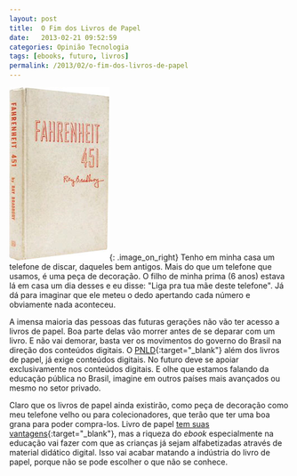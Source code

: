 ```yaml
---
layout: post
title:  O Fim dos Livros de Papel
date:   2013-02-21 09:52:59
categories: Opinião Tecnologia
tags: [ebooks, futuro, livros]
permalink: /2013/02/o-fim-dos-livros-de-papel
---
```


![Fahrenheit-451](/assets/images/2013/fahrenheit-451.jpg){: .image_on_right} Tenho em minha casa um telefone de discar, daqueles bem antigos. Mais do que um telefone que usamos, é uma peça de decoração. O filho de minha prima (6 anos) estava lá em casa um dia desses e eu disse: "Liga pra tua mãe deste telefone". Já dá para imaginar que ele meteu o dedo apertando cada número e obviamente nada aconteceu.

A imensa maioria das pessoas das futuras gerações não vão ter acesso a livros de papel. Boa parte delas vão morrer antes de se deparar com um livro. E não vai demorar, basta ver os movimentos do governo do Brasil na direção dos conteúdos digitais. O [PNLD][plnd]{:target="_blank"} além dos livros de papel, já exige conteúdos digitais. No futuro deve se apoiar exclusivamente nos conteúdos digitais. E olhe que estamos falando da educação pública no Brasil, imagine em outros países mais avançados ou mesmo no setor privado.

Claro que os livros de papel ainda existirão, como peça de decoração como meu telefone velho ou para colecionadores, que terão que ter uma boa grana para poder compra-los. Livro de papel [tem suas vantagens][vantagens-papel]{:target="_blank"}, mas a riqueza do *ebook* especialmente na educação vai fazer com que as crianças já sejam alfabetizadas através de material didático digital. Isso vai acabar matando a indústria do livro de papel, porque não se pode escolher o que não se conhece.

[plnd]: http://portal.mec.gov.br/index.php?Itemid=668id=12391option=com_contentview=article
[vantagens-papel]: http://mashable.com/2013/01/16/e-books-vs-print/